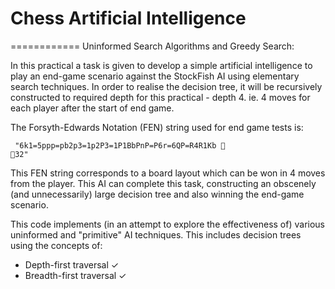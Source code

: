Chess Artificial Intelligence
=========
============
Uninformed Search Algorithms and Greedy Search:


In this practical a task is given to develop a simple artificial intelligence to play an end-game scenario against the StockFish AI using elementary search techniques. In order to realise the decision tree, it will be recursively constructed to required depth for this practical - depth 4. ie. 4 moves for each player after the start of end game.

The Forsyth-Edwards Notation (FEN) string used for end game tests is:

<code> "6k1=5ppp=pb2p3=1p2P3=1P1BbPnP=P6r=6QP=R4R1Kb 􀀀 􀀀32"</code>

This FEN string corresponds to a board layout which can be won in 4 moves from the player. This AI can complete this task, constructing an obscenely (and unnecessarily) large decision tree and also winning the end-game scenario.

This code implements (in an attempt to explore the effectiveness of) various uninformed and "primitive" AI techniques. This includes decision trees using the concepts of:
* Depth-first traversal ✓
* Breadth-first traversal ✓
